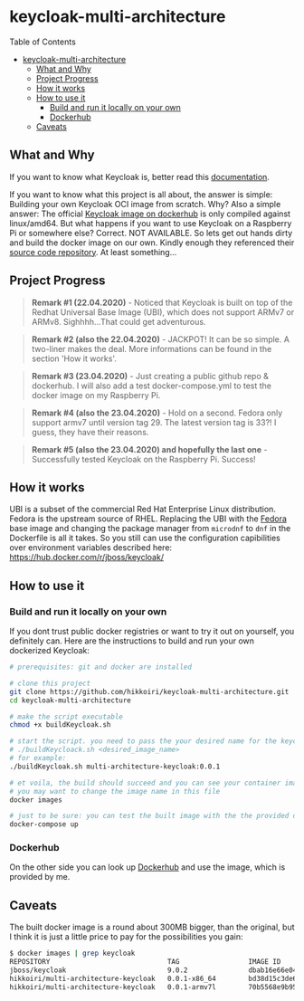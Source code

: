 # keycloak-multi-architecture

Table of Contents
- [keycloak-multi-architecture](#keycloak-multi-architecture)
  - [What and Why](#what-and-why)
  - [Project Progress](#project-progress)
  - [How it works](#how-it-works)
  - [How to use it](#how-to-use-it)
    - [Build and run it locally on your own](#build-and-run-it-locally-on-your-own)
    - [Dockerhub](#dockerhub)
  - [Caveats](#caveats)

## What and Why

If you want to know what Keycloak is, better read this [documentation](https://www.keycloak.org/).

If you want to know what this project is all about, the answer is simple: Building your own Keycloak OCI image from scratch.
Why? Also a simple answer: The official [Keycloak image on dockerhub](https://hub.docker.com/r/jboss/keycloak/) is only compiled against linux/amd64. But what happens if you want to use Keycloak on a Raspberry Pi or somewhere else? Correct. NOT AVAILABLE. So lets get out hands dirty and build the docker image on our own. Kindly enough they referenced their [source code repository](https://github.com/keycloak/keycloak-containers). At least something...

## Project Progress

> **Remark #1 (22.04.2020)** - Noticed that Keycloak is built on top of the Redhat Universal Base Image (UBI), which does not support ARMv7 or ARMv8. Sighhhh...That could get adventurous.

> **Remark #2 (also the 22.04.2020)** - JACKPOT! It can be so simple. A two-liner makes the deal. More informations can be found in the section 'How it works'.

> **Remark #3 (23.04.2020)** - Just creating a public github repo & dockerhub. I will also add a test docker-compose.yml to test the docker image on my Raspberry Pi.

> **Remark #4 (also the 23.04.2020)** - Hold on a second. Fedora only support armv7 until version tag 29. The latest version tag is 33?! I guess, they have their reasons.

> **Remark #5 (also the 23.04.2020) and hopefully the last one** - Successfully tested Keycloak on the Raspberry Pi. Success!

## How it works

UBI is a subset of the commercial Red Hat Enterprise Linux distribution. Fedora is the upstream source of RHEL.
Replacing the UBI with the [Fedora](https://hub.docker.com/_/fedora?tab=description) base image and changing the package manager from `microdnf` to `dnf`  in the Dockerfile is all it takes. So you still can use the configuration capibilities over environment variables described here: https://hub.docker.com/r/jboss/keycloak/

## How to use it

### Build and run it locally on your own

If you dont trust public docker registries or want to try it out on yourself, you definitely can. Here are the instructions to build and run your own dockerized Keycloak:

```bash
# prerequisites: git and docker are installed

# clone this project
git clone https://github.com/hikkoiri/keycloak-multi-architecture.git
cd keycloak-multi-architecture

# make the script executable
chmod +x buildKeycloak.sh

# start the script. you need to pass the your desired name for the keycloak image as parameter, like:
# ./buildKeycloack.sh <desired_image_name>
# for example:
./buildKeycloak.sh multi-architecture-keycloak:0.0.1

# et voila, the build should succeed and you can see your container image in the most recently created images
# you may want to change the image name in this file
docker images

# just to be sure: you can test the built image with the the provided docker-compose sample
docker-compose up
```

### Dockerhub

On the other side you can look up [Dockerhub](https://hub.docker.com/repository/docker/hikkoiri/keycloak-multi-architecture) and use the image, which is provided by me.

## Caveats

The built docker image is a round about 300MB bigger, than the original, but I think it is just a little price to pay for the possibilities you gain:

```bash
$ docker images | grep keycloak
REPOSITORY                             TAG                 IMAGE ID            CREATED             SIZE
jboss/keycloak                         9.0.2               dbab16e66e04        4 weeks ago         643MB
hikkoiri/multi-architecture-keycloak   0.0.1-x86_64        bd38d15c3de6        10 minutes ago      987MB
hikkoiri/multi-architecture-keycloak   0.0.1-armv7l        70b5568e9b95        9 seconds ago       879MB
```
